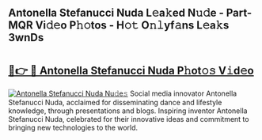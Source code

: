 ## Antonella Stefanucci Nuda L𝚎a𝚔ed N𝚞𝚍e - Part-MQR Vi𝚍𝚎o P𝚑𝚘tos - H𝚘𝚝 O𝚗𝚕yf𝚊ns L𝚎a𝚔s 3wnDs

# <h2><a href="http://kf24j6.oniu.top/?m=Antonella+Stefanucci+Nuda">🔗👉 🔴 Antonella Stefanucci Nuda P𝚑ot𝚘𝚜 V𝚒d𝚎o</a></h2>

[![Antonella Stefanucci Nuda Nu𝚍e𝚜](https://i.imgur.com/0qMVB7G.gif)](http://kf24j6.oniu.top/?m=Antonella+Stefanucci+Nuda)
Social media innovator Antonella Stefanucci Nuda, acclaimed for disseminating dance and lifestyle knowledge, through presentations and blogs. Inspiring inventor Antonella Stefanucci Nuda, celebrated for their innovative ideas and commitment to bringing new technologies to the world.  

